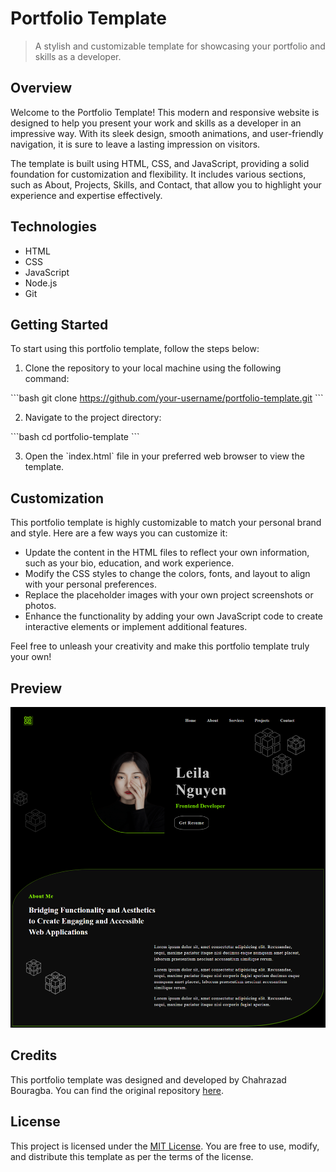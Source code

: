 # Portfolio Template

> A stylish and customizable template for showcasing your portfolio and skills as a developer.

## Overview

Welcome to the Portfolio Template! This modern and responsive website is designed to help you present your work and skills as a developer in an impressive way. With its sleek design, smooth animations, and user-friendly navigation, it is sure to leave a lasting impression on visitors.

The template is built using HTML, CSS, and JavaScript, providing a solid foundation for customization and flexibility. It includes various sections, such as About, Projects, Skills, and Contact, that allow you to highlight your experience and expertise effectively.

## Technologies

- HTML
- CSS
- JavaScript
- Node.js
- Git

## Getting Started

To start using this portfolio template, follow the steps below:

1. Clone the repository to your local machine using the following command:

\`\`\`bash
git clone https://github.com/your-username/portfolio-template.git
\`\`\`

2. Navigate to the project directory:

\`\`\`bash
cd portfolio-template
\`\`\`

3. Open the \`index.html\` file in your preferred web browser to view the template.

## Customization

This portfolio template is highly customizable to match your personal brand and style. Here are a few ways you can customize it:

- Update the content in the HTML files to reflect your own information, such as your bio, education, and work experience.
- Modify the CSS styles to change the colors, fonts, and layout to align with your personal preferences.
- Replace the placeholder images with your own project screenshots or photos.
- Enhance the functionality by adding your own JavaScript code to create interactive elements or implement additional features.

Feel free to unleash your creativity and make this portfolio template truly your own!

## Preview

![Portfolio Template Preview](./img/preview.png)

## Credits

This portfolio template was designed and developed by Chahrazad Bouragba. You can find the original repository [here](https://github.com/your-username/portfolio-template).

## License

This project is licensed under the [MIT License](LICENSE). You are free to use, modify, and distribute this template as per the terms of the license.


